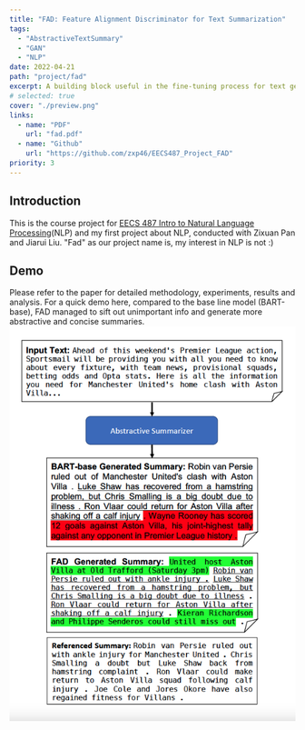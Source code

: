 ```yaml
---
title: "FAD: Feature Alignment Discriminator for Text Summarization"
tags:
  - "AbstractiveTextSummary"
  - "GAN"
  - "NLP"
date: 2022-04-21
path: "project/fad"
excerpt: A building block useful in the fine-tuning process for text generators like BART, which addresses problems of discreteness in adversarial learning for NLP, better captures the word distribution, and achieves SOTA ROUGE score of abstractive text summarization in DailyMail/CNN dataset. 
# selected: true
cover: "./preview.png"
links:
  - name: "PDF"
    url: "fad.pdf"
  - name: "Github"
    url: "https://github.com/zxp46/EECS487_Project_FAD"
priority: 3
---
```


## Introduction
This is the course project for [EECS 487 Intro to Natural Language Processing](https://web.eecs.umich.edu/~wangluxy/courses/eecs487_wn2022/eecs487_wn2022.html)(NLP) and my first project about NLP, conducted with Zixuan Pan and Jiarui Liu. "Fad" as our project name is, my interest in NLP is not :)
## Demo
Please refer to the paper for detailed methodology, experiments, results and analysis. For a quick demo here, compared to the base line model (BART-base), FAD managed to sift out unimportant info and generate more abstractive and concise summaries.
![demo](./demo.png)
